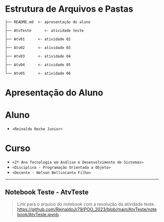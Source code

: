 # Estrutura de Arquivos e Pastas

~~~
├── README.md  <- apresentação do aluno
│
├── AtvTeste      <- atividade teste
│
├── Atv01      <- atividade 02
│
├── Atv02      <- atividade 03
│
├── Atv03      <- atividade 04
│
├── Atv04      <- atividade 05
│
└── Atv05      <- atividade 06
~~~


# Apresentação do Aluno

# Aluno
* `<Reinaldo Reche Junior>` 

# Curso
* `<2º Ano Tecnologia em Análise e Desenvolvimento de Sistemas>`
* `<Disciplina - Programação Orientada a Objeto>`
* `<Docente - Nelson Bellincanta Filho>`

<hr>

## Notebook Teste - AtvTeste

> Link para o arquivo do notebook com a resolução da atividade teste. https://github.com/ReinaldoJr79/POO_2023/blob/main/AtvTeste/notebook/AtvTeste.ipynb .
